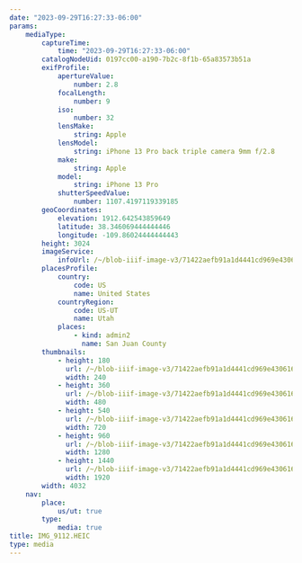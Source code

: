```yaml
---
date: "2023-09-29T16:27:33-06:00"
params:
    mediaType:
        captureTime:
            time: "2023-09-29T16:27:33-06:00"
        catalogNodeUid: 0197cc00-a190-7b2c-8f1b-65a83573b51a
        exifProfile:
            apertureValue:
                number: 2.8
            focalLength:
                number: 9
            iso:
                number: 32
            lensMake:
                string: Apple
            lensModel:
                string: iPhone 13 Pro back triple camera 9mm f/2.8
            make:
                string: Apple
            model:
                string: iPhone 13 Pro
            shutterSpeedValue:
                number: 1107.4197119339185
        geoCoordinates:
            elevation: 1912.642543859649
            latitude: 38.346069444444446
            longitude: -109.86024444444443
        height: 3024
        imageService:
            infoUrl: /~/blob-iiif-image-v3/71422aefb91a1d4441cd969e430616d2d1ac7400a81326bb3bd913d414e9c0db/info.json
        placesProfile:
            country:
                code: US
                name: United States
            countryRegion:
                code: US-UT
                name: Utah
            places:
                - kind: admin2
                  name: San Juan County
        thumbnails:
            - height: 180
              url: /~/blob-iiif-image-v3/71422aefb91a1d4441cd969e430616d2d1ac7400a81326bb3bd913d414e9c0db/full/240%2C180/0/default.jpg
              width: 240
            - height: 360
              url: /~/blob-iiif-image-v3/71422aefb91a1d4441cd969e430616d2d1ac7400a81326bb3bd913d414e9c0db/full/480%2C360/0/default.jpg
              width: 480
            - height: 540
              url: /~/blob-iiif-image-v3/71422aefb91a1d4441cd969e430616d2d1ac7400a81326bb3bd913d414e9c0db/full/720%2C540/0/default.jpg
              width: 720
            - height: 960
              url: /~/blob-iiif-image-v3/71422aefb91a1d4441cd969e430616d2d1ac7400a81326bb3bd913d414e9c0db/full/1280%2C960/0/default.jpg
              width: 1280
            - height: 1440
              url: /~/blob-iiif-image-v3/71422aefb91a1d4441cd969e430616d2d1ac7400a81326bb3bd913d414e9c0db/full/1920%2C1440/0/default.jpg
              width: 1920
        width: 4032
    nav:
        place:
            us/ut: true
        type:
            media: true
title: IMG_9112.HEIC
type: media
---
```

